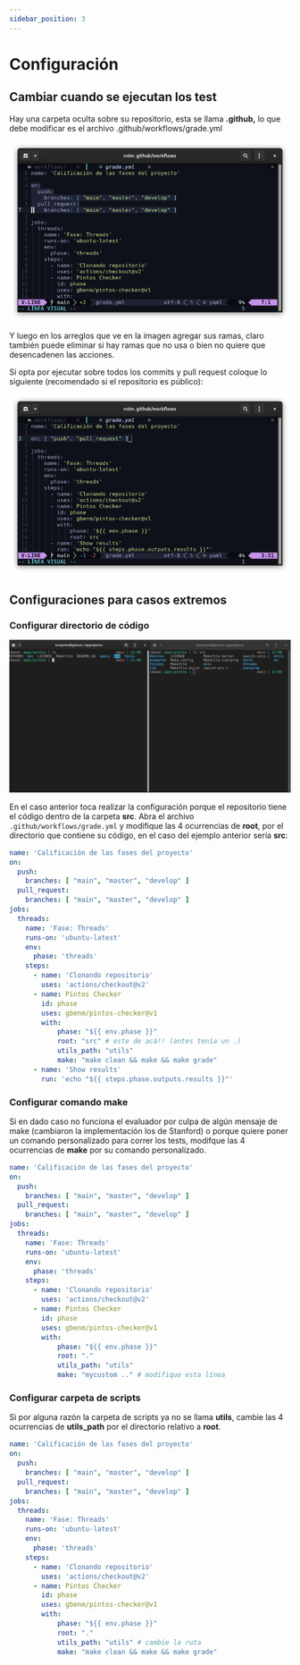 ```yaml
---
sidebar_position: 3
---
```

# Configuración

## Cambiar cuando se ejecutan los test

Hay una carpeta oculta sobre su repositorio, esta se llama **.github,** lo que debe modificar es el archivo .github/workflows/grade.yml

![image](assets/grade-branches.png)

Y luego en los arreglos que ve en la imagen agregar sus ramas, claro también puede eliminar si hay ramas que no usa o bien no quiere que desencadenen las acciones.

Si opta por ejecutar sobre todos los commits y pull request coloque lo siguiente (recomendado si el repositorio es público):

![image](assets/github-grade-all.png)

## Configuraciones para casos extremos

### Configurar directorio de código

![image](assets/pintos-with-src-folder.png)

En el caso anterior toca realizar la configuración porque el repositorio tiene el código dentro de la carpeta **src**. Abra el archivo `.github/workflows/grade.yml` y modifique las 4 ocurrencias de **root**, por el directorio que contiene su código, en el caso del ejemplo anterior sería **src**:

```yaml {21}
name: 'Calificación de las fases del proyecto'
on:
  push:
    branches: [ "main", "master", "develop" ]
  pull_request:
    branches: [ "main", "master", "develop" ]
jobs:
  threads:
    name: 'Fase: Threads'
    runs-on: 'ubuntu-latest'
    env:
      phase: 'threads'
    steps:
      - name: 'Clonando repositorio'
        uses: 'actions/checkout@v2'
      - name: Pintos Checker
        id: phase
        uses: gbenm/pintos-checker@v1
        with:
            phase: "${{ env.phase }}"
            root: "src" # este de acá!! (antes tenía un .)
            utils_path: "utils"
            make: "make clean && make && make grade"
      - name: 'Show results'
        run: 'echo "${{ steps.phase.outputs.results }}"'
```

### Configurar comando make

Si en dado caso no funciona el evaluador por culpa de algún mensaje de make (cambiaron la implementación los de Stanford) o porque quiere poner un comando personalizado para correr los tests, modifque las 4 ocurrencias de **make** por su comando personalizado.

```yaml {23}
name: 'Calificación de las fases del proyecto'
on:
  push:
    branches: [ "main", "master", "develop" ]
  pull_request:
    branches: [ "main", "master", "develop" ]
jobs:
  threads:
    name: 'Fase: Threads'
    runs-on: 'ubuntu-latest'
    env:
      phase: 'threads'
    steps:
      - name: 'Clonando repositorio'
        uses: 'actions/checkout@v2'
      - name: Pintos Checker
        id: phase
        uses: gbenm/pintos-checker@v1
        with:
            phase: "${{ env.phase }}"
            root: "."
            utils_path: "utils"
            make: "mycustom .." # modifique esta línea
```

### Configurar carpeta de scripts

Si por alguna razón la carpeta de scripts ya no se llama **utils**, cambie las 4 ocurrencias de **utils\_path** por el directorio relativo a **root**.

```yaml {22}
name: 'Calificación de las fases del proyecto'
on:
  push:
    branches: [ "main", "master", "develop" ]
  pull_request:
    branches: [ "main", "master", "develop" ]
jobs:
  threads:
    name: 'Fase: Threads'
    runs-on: 'ubuntu-latest'
    env:
      phase: 'threads'
    steps:
      - name: 'Clonando repositorio'
        uses: 'actions/checkout@v2'
      - name: Pintos Checker
        id: phase
        uses: gbenm/pintos-checker@v1
        with:
            phase: "${{ env.phase }}"
            root: "."
            utils_path: "utils" # cambie la ruta
            make: "make clean && make && make grade"
```
